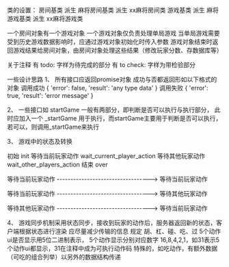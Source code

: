 类的设置：
房间基类    派生    麻将房间基类    派生    xx麻将房间类
游戏基类    派生    麻将游戏基类    派生    xx麻将游戏类

一个房间对象有一个游戏对象
一个游戏对象仅负责处理单局游戏
当单局游戏需要受到历史游戏数据影响时，应通过游戏对象初始化时传入参数
游戏对象结束时返回游戏结果给房间对象，由房间对象处理这些结果（修改玩家分数、存数据库等）

关于注释
有 todo: 字样为待完成的部分
有 to check: 字样为带检验部分

一些设计思路
1、
所有接口应返回promise对象
成功与否都返回形如以下格式的对象
调用成功
{
    'error': false,
    'result': 'any type data'
}
调用失败
{
    'error': true,
    'result': 'error message'
}

2、
一些接口如 startGame 一般有两部分，即判断是否可以执行与执行部分，
   此时应加入一个 _startGame 用于执行，而startGame主要用于判断是否可以执行，
   若可以，则调用_startGame来执行


3、
游戏中的状态及转换

初始 init
等待当前玩家动作 wait_current_player_action
等待其他玩家动作 wait_other_players_action
结束 over

等待当前玩家动作 ----------------------------------> 等待当前玩家动作

等待当前玩家动作 ----------------------------------> 等待其他玩家动作

等待其他玩家动作 ----------------------------------> 等待当前玩家动作

4、
游戏同步机制采用状态同步，接收到玩家的动作后，服务器返回新的状态，客户端根据状态进行渲染
应尽量减少传输的信息
规定 胡、杠、碰、吃、过 5个动作ui是否显示用5位二进制表示，
5个动作显示分别对应数字 16,8,4,2,1，如31表示5个动作ui都显示，31在注释中成为可执行动作码
特殊的，如吃动作，有额外数据（可吃的组合列举）以另外的数据结构传递